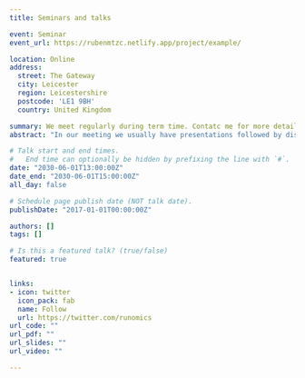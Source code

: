 ```yaml
---
title: Seminars and talks

event: Seminar
event_url: https://rubenmtzc.netlify.app/project/example/

location: Online
address:
  street: The Gateway
  city: Leicester
  region: Leicestershire
  postcode: 'LE1 9BH'
  country: United Kingdom

summary: We meet regularly during term time. Contatc me for more details.
abstract: "In our meeting we usually have presentations followed by discussions related to problems or research related to the topic covered"

# Talk start and end times.
#   End time can optionally be hidden by prefixing the line with `#`.
date: "2030-06-01T13:00:00Z"
date_end: "2030-06-01T15:00:00Z"
all_day: false

# Schedule page publish date (NOT talk date).
publishDate: "2017-01-01T00:00:00Z"

authors: []
tags: []

# Is this a featured talk? (true/false)
featured: true


links:
- icon: twitter
  icon_pack: fab
  name: Follow
  url: https://twitter.com/runomics
url_code: ""
url_pdf: ""
url_slides: ""
url_video: ""

---
```

